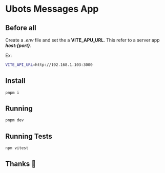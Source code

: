 # Ubots Messages App

## Before all

Create a *.env* file and set the a **VITE_APU_URL**. This refer to a server app ***${host}:${port}***.

Ex:
```bash
VITE_API_URL=http://192.168.1.103:3000
```
 
## Install

```bash
pnpm i
```

## Running

```bash
pnpm dev
```

## Running Tests

```bash
npm vitest
```

## Thanks 🐹
